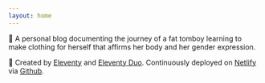 ```yaml
---
layout: home
---
```


🐻 A personal blog documenting the journey of a fat tomboy learning to make clothing for herself that affirms her body and her gender expression.

🚀 Created by [Eleventy](https://www.11ty.dev/) and [Eleventy Duo](https://github.com/yinkakun/eleventy-duo). Continuously deployed on [Netlify](https://www.netlify.com/) via [Github](https://github.com/monika/ursamaker.com).

